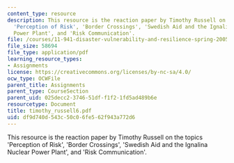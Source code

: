 ```yaml
---
content_type: resource
description: This resource is the reaction paper by Timothy Russell on the topics
  'Perception of Risk', 'Border Crossings', 'Swedish Aid and the Ignalina Nuclear
  Power Plant', and 'Risk Communication'.
file: /courses/11-941-disaster-vulnerability-and-resilience-spring-2005/df9d740d543c50c06fe562f943a772d6_timothy_russell6.pdf
file_size: 58694
file_type: application/pdf
learning_resource_types:
- Assignments
license: https://creativecommons.org/licenses/by-nc-sa/4.0/
ocw_type: OCWFile
parent_title: Assignments
parent_type: CourseSection
parent_uid: 025decc2-3746-51df-f1f2-1fd5ad489b6e
resourcetype: Document
title: timothy_russell6.pdf
uid: df9d740d-543c-50c0-6fe5-62f943a772d6
---
```

This resource is the reaction paper by Timothy Russell on the topics 'Perception of Risk', 'Border Crossings', 'Swedish Aid and the Ignalina Nuclear Power Plant', and 'Risk Communication'.
